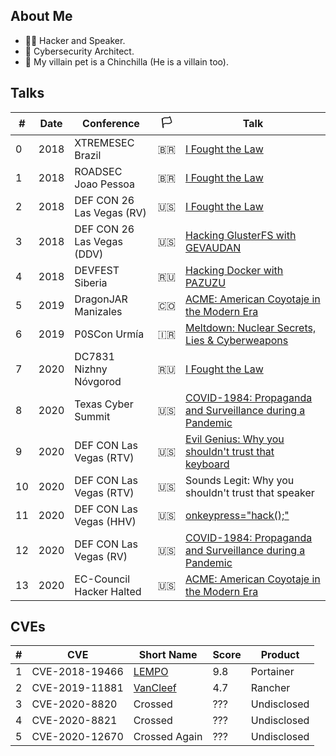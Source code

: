 ## About Me 

- 🏴‍☠️ Hacker and Speaker. 
- 🦾 Cybersecurity Architect.
- 🐀 My villain pet is a Chinchilla (He is a villain too).

## Talks
|#| Date | Conference | 🏳 | Talk |
|---|---|---|---|---|
| 0 | 2018 | XTREMESEC Brazil | 🇧🇷 | [I Fought the Law](https://github.com/mauroeldritch/ifoughtthelaw) |
| 1 | 2018 | ROADSEC Joao Pessoa | 🇧🇷 | [I Fought the Law](https://github.com/mauroeldritch/ifoughtthelaw) |
| 2 | 2018 | DEF CON 26 Las Vegas (RV) | 🇺🇸 | [I Fought the Law](https://github.com/mauroeldritch/ifoughtthelaw) |
| 3 | 2018 | DEF CON 26 Las Vegas (DDV) | 🇺🇸 | [Hacking GlusterFS with GEVAUDAN](https://github.com/mauroeldritch/GEVAUDAN) |
| 4 | 2018 | DEVFEST Siberia | 🇷🇺 | [Hacking Docker with PAZUZU](https://github.com/mauroeldritch/PAZUZU) |
| 5 | 2019 | DragonJAR Manizales | 🇨🇴 | [ACME: American Coyotaje in the Modern Era](https://github.com/mauroeldritch/acme) |
| 6 | 2019 | P0SCon Urmía | 🇮🇷 | [Meltdown: Nuclear Secrets, Lies & Cyberweapons](https://github.com/mauroeldritch/MELTDOWN) |
| 7 | 2020 | DC7831 Nizhny Nóvgorod | 🇷🇺 | [I Fought the Law](https://github.com/mauroeldritch/ifoughtthelaw) |
| 8 | 2020 | Texas Cyber Summit | 🇺🇸 | [COVID-1984: Propaganda and Surveillance during a Pandemic](https://github.com/mauroeldritch/covid-1984) |
| 9 | 2020 | DEF CON Las Vegas (RTV) | 🇺🇸 | [Evil Genius: Why you shouldn't trust that keyboard](https://github.com/mauroeldritch/evilgenius) |
| 10 | 2020 | DEF CON Las Vegas (RTV) | 🇺🇸 | Sounds Legit: Why you shouldn't trust that speaker |
| 11 | 2020 | DEF CON Las Vegas (HHV) | 🇺🇸 | [onkeypress="hack();"](https://github.com/mauroeldritch/onkeypress-hack) |
| 12 | 2020 | DEF CON Las Vegas (RV) | 🇺🇸 | [COVID-1984: Propaganda and Surveillance during a Pandemic](https://github.com/mauroeldritch/covid-1984) |
| 13 | 2020 | EC-Council Hacker Halted | 🇺🇸 | [ACME: American Coyotaje in the Modern Era](https://github.com/mauroeldritch/acme) |

## CVEs
|#| CVE | Short Name | Score | Product |
|---|---|---|---|---|
| 1 | CVE-2018-19466 | [LEMPO](https://github.com/mauroeldritch/lempo) | 9.8 | Portainer |
| 2 | CVE-2019-11881 | [VanCleef](https://github.com/mauroeldritch/vancleef) | 4.7 | Rancher |
| 3 | CVE-2020-8820 | Crossed | ??? | Undisclosed |
| 4 | CVE-2020-8821 | Crossed | ??? | Undisclosed |
| 5 | CVE-2020-12670 | Crossed Again | ??? | Undisclosed |

